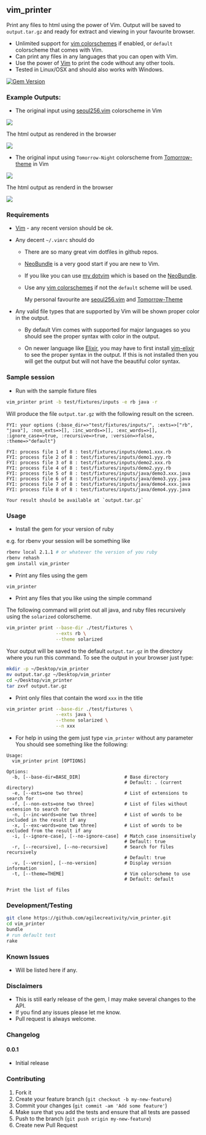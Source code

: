 ## vim_printer

Print any files to html using the power of Vim. Output will be saved to `output.tar.gz` and ready for
extract and viewing in your favourite browser.

- Unlimited support for [vim colorschemes][] if enabled, or `default` colorscheme that comes with Vim.
- Can print any files in any languages that you can open with Vim.
- Use the power of [Vim][] to print the code without any other tools.
- Tested in Linux/OSX and should also works with Windows.

[![Gem Version](https://badge.fury.io/rb/vim_printer.svg)](http://badge.fury.io/rb/vim_printer)

### Example Outputs:

- The original input using [seoul256.vim][] colorscheme in Vim

![](https://github.com/agilecreativity/vim_printer/raw/master/01-seoul256-input.png)

The html output as rendered in the browser

![](https://github.com/agilecreativity/vim_printer/raw/master/01-seoul256-output.png)

- The original input using `Tomorrow-Night` colorscheme from [Tomorrow-theme][] in Vim

![](https://github.com/agilecreativity/vim_printer/raw/master/02-Tomorrow-Night-input.png)

The html output as renderd in the browser

![](https://github.com/agilecreativity/vim_printer/raw/master/02-Tomorrow-Night-output.png)

### Requirements

- [Vim][] - any recent version should be ok.

- Any decent `~/.vimrc` should do

  * There are so many great vim dotfiles in github repos.

  * [NeoBundle][] is a very good start if you are new to Vim.

  * If you like you can use [my dotvim][] which is based on the [NeoBundle][].

  * Use any [vim colorschemes][] if not the `default` scheme will be used.

    My personal favourite are [seoul256.vim][] and [Tomorrow-Theme][]

- Any valid file types that are supported by Vim will be shown proper color in the output.

  * By default Vim comes with supported for major languages so you should see the proper syntax with color in the output.

  * On newer language like [Elixir][], you may have to first install [vim-elixir][] to see the proper syntax in the output.
    If this is not installed then you will get the output but will not have the beautiful color syntax.

### Sample session

- Run with the sample fixture files

```sh
vim_printer print -b test/fixtures/inputs -e rb java -r
```

Will produce the file `output.tar.gz` with the following result on the screen.

```
FYI: your options {:base_dir=>"test/fixtures/inputs/", :exts=>["rb", "java"], :non_exts=>[], :inc_words=>[], :exc_words=>[], :ignore_case=>true, :recursive=>true, :version=>false, :theme=>"default"}

FYI: process file 1 of 8 : test/fixtures/inputs/demo1.xxx.rb
FYI: process file 2 of 8 : test/fixtures/inputs/demo1.yyy.rb
FYI: process file 3 of 8 : test/fixtures/inputs/demo2.xxx.rb
FYI: process file 4 of 8 : test/fixtures/inputs/demo2.yyy.rb
FYI: process file 5 of 8 : test/fixtures/inputs/java/demo3.xxx.java
FYI: process file 6 of 8 : test/fixtures/inputs/java/demo3.yyy.java
FYI: process file 7 of 8 : test/fixtures/inputs/java/demo4.xxx.java
FYI: process file 8 of 8 : test/fixtures/inputs/java/demo4.yyy.java

Your result should be available at `output.tar.gz`

```

### Usage

- Install the gem for your version of ruby

e.g. for rbenv your session will be something like

```sh
rbenv local 2.1.1 # or whatever the version of you ruby
rbenv rehash
gem install vim_printer
```
- Print any files using the gem

```sh
vim_printer
```
- Print any files that you like using the simple command

The following command will print out all java, and ruby files recursively
using the `solarized` colorscheme.

```sh
vim_printer print --base-dir ./test/fixtures \
                  --exts rb \
                  --theme solarized
```

Your output will be saved to the default `output.tar.gz` in the directory where you run this command.
To see the output in your browser just type:

```sh
mkdir -p ~/Desktop/vim_printer
mv output.tar.gz ~/Desktop/vim_printer
cd ~/Desktop/vim_printer
tar zxvf output.tar.gz
```

- Print only files that contain the word `xxx` in the title

```sh
vim_printer print --base-dir ./test/fixtures \
                  --exts java \
                  --theme solarized \
                  --n xxx
```

- For help in using the gem just type `vim_printer` without any parameter
You should see something like the following:

```
Usage:
  vim_printer print [OPTIONS]

Options:
  -b, [--base-dir=BASE_DIR]                # Base directory
                                           # Default: . (current directory)
  -e, [--exts=one two three]               # List of extensions to search for
  -f, [--non-exts=one two three]           # List of files without extension to search for
  -n, [--inc-words=one two three]          # List of words to be included in the result if any
  -x, [--exc-words=one two three]          # List of words to be excluded from the result if any
  -i, [--ignore-case], [--no-ignore-case]  # Match case insensitively
                                           # Default: true
  -r, [--recursive], [--no-recursive]      # Search for files recursively
                                           # Default: true
  -v, [--version], [--no-version]          # Display version information
  -t, [--theme=THEME]                      # Vim colorscheme to use
                                           # Default: default

Print the list of files
```

### Development/Testing

```sh
git clone https://github.com/agilecreativity/vim_printer.git
cd vim_printer
bundle
# run default test
rake
```
### Known Issues

- Will be listed here if any.

### Disclaimers

- This is still early release of the gem, I may make several changes to the API.
- If you find any issues please let me know.
- Pull request is always welcome.

### Changelog

#### 0.0.1

- Initial release

### Contributing

1. Fork it
2. Create your feature branch (`git checkout -b my-new-feature`)
3. Commit your changes (`git commit -am 'Add some feature'`)
4. Make sure that you add the tests and ensure that all tests are passed
5. Push to the branch (`git push origin my-new-feature`)
6. Create new Pull Request

[NeoBundle]: https://github.com/Shougo/neobundle.vim
[Vim]: https://www.vim.org
[my dotvim]: https://github.com/agilecreativity/dotvim
[Elixir]: http://elixir-lang.org
[vim-elixir]: https://github.com/elixir-lang/vim-elixir
[vim colorschemes]: https://github.com/flazz/vim-colorschemes/tree/master/colors
[seoul256.vim]: https://github.com/junegunn/seoul256.vim
[Tomorrow-theme]: https://github.com/ChrisKempson/Tomorrow-Theme
